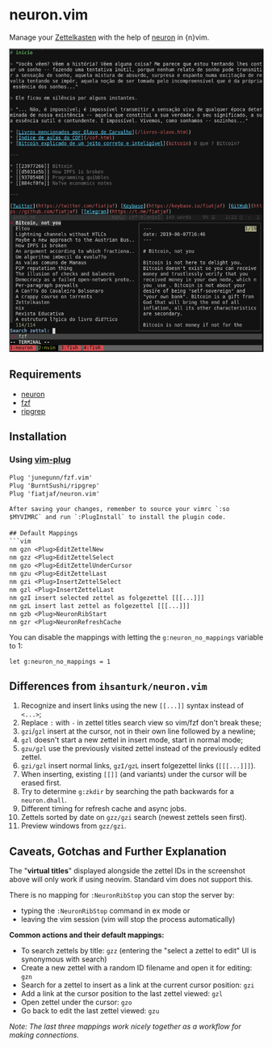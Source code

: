 # neuron.vim
Manage your [Zettelkasten](https://neuron.zettel.page/2011401.html) with the
help of [neuron](https://github.com/srid/neuron) in {n}vim.

![usage-photo](screenshot.png)

## Requirements
- [neuron](https://github.com/srid/neuron)
- [fzf](https://github.com/junegunn/fzf.vim)
- [ripgrep](https://github.com/BurntSushi/ripgrep)


## Installation
### Using [vim-plug](https://github.com/junegunn/vim-plug)
```vim
Plug 'junegunn/fzf.vim'
Plug 'BurntSushi/ripgrep'
Plug 'fiatjaf/neuron.vim'
```
```
After saving your changes, remember to source your vimrc `:so $MYVIMRC` and run `:PlugInstall` to install the plugin code.

## Default Mappings
```vim
nm gzn <Plug>EditZettelNew
nm gzz <Plug>EditZettelSelect
nm gzo <Plug>EditZettelUnderCursor
nm gzu <Plug>EditZettelLast
nm gzi <Plug>InsertZettelSelect
nm gzl <Plug>InsertZettelLast
nm gzI insert selected zettel as folgezettel [[[...]]]
nm gzL insert last zettel as folgezettel [[[...]]]
nm gzb <Plug>NeuronRibStart
nm gzr <Plug>NeuronRefreshCache
```
You can disable the mappings with letting the `g:neuron_no_mappings` variable to
1:
```vim
let g:neuron_no_mappings = 1
```

## Differences from `ihsanturk/neuron.vim`

1. Recognize and insert links using the new `[[...]]` syntax instead of `<...>`;
2. Replace `:` with `-` in zettel titles search view so vim/fzf don't break these;
3. `gzi`/`gzl` insert at the cursor, not in their own line followed by a newline;
4. `gzl` doesn't start a new zettel in insert mode, start in normal mode;
5. `gzu/gzl` use the previously visited zettel instead of the previously edited zettel.
6. `gzi/gzl` insert normal links, `gzI/gzL` insert folgezettel links (`[[[...]]]`).
7. When inserting, existing `[[]]` (and variants) under the cursor will be erased first.
8. Try to determine `g:zkdir` by searching the path backwards for a `neuron.dhall`.
9. Different timing for refresh cache and async jobs.
10. Zettels sorted by date on `gzz/gzi` search (newest zettels seen first).
11. Preview windows from `gzz/gzi`.

## Caveats, Gotchas and Further Explanation

The "**virtual titles**" displayed alongside the zettel IDs in the screenshot above will only work if using neovim. Standard vim does not support this.

There is no mapping for `:NeuronRibStop` you can stop the server by:
- typing the `:NeuronRibStop` command in ex mode
or
- leaving the vim session (vim will stop the process automatically)

**Common actions and their default mappings:**
- To search zettels by title: `gzz` (entering the "select a zettel to edit" UI is synonymous with search)
- Create a new zettel with a random ID filename and open it for editing: `gzn`
- Search for a zettel to insert as a link at the current cursor position: `gzi`
- Add a link at the cursor position to the last zettel viewed: `gzl`
- Open zettel under the cursor: `gzo`
- Go back to edit the last zettel viewed: `gzu`

_Note: The last three mappings work nicely together as a workflow for making connections_.
